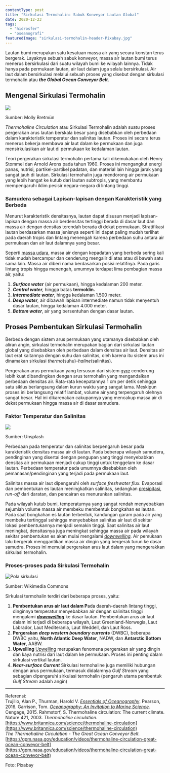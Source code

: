 ```yaml
---
contentType: post
title: "Sirkulasi Termohalin: Sabuk Konveyor Lautan Global"
date: 2020-12-23
tags: 
  - "hidrosfer"
  - "oseanografi"
featuredImage: "sirkulasi-termohalin-header-Pixabay.jpg"
---
```


Lautan bumi merupakan satu kesatuan massa air yang secara konstan terus bergerak. Layaknya sebuah sabuk konveyor, massa air lautan bumi terus menerus bersirkulasi dari suatu wilayah bumi ke wilayah lainnya. Tidak hanya pada permukaan lautan, air laut dalam juga selalu bersirkulasi. Air laut dalam bersirkulasi melalui sebuah proses yang disebut dengan sirkulasi termohalin atau **_the Global Ocean Conveyor Belt_**.

## Mengenal Sirkulasi Termohalin

![](images/uploads/sirkulasi-termohalin-map-Molly-Breitmun-1024x580.png)

Sumber: Molly Bretmün

_Thermohaline Circulation_ atau Sirkulasi Termohalin adalah suatu proses pergerakan arus lautan berskala besar yang disebabkan oleh perbedaan dalam karakteristik temperatur dan salinitas lautan. Proses ini secara terus menerus bekerja membawa air laut dalam ke permukaan dan juga mensirkulasikan air laut di permukaan ke kedalaman lautan.

Teori pergerakan sirkulasi termohalin pertama kali dikemukakan oleh Henry Stommel dan Arnold Arons pada tahun 1960. Proses ini mengangkut energi panas, nutrisi, partikel-partikel padatan, dan material lain hingga jarak yang sangat jauh di lautan. Sirkulasi termohalin juga mendorong air permukaan yang lebih hangat ke kutub dari lautan subtropis, yang membantu mempengaruhi iklim pesisir negara-negara di lintang tinggi.

### Samudera sebagai Lapisan-lapisan dengan Karakteristik yang Berbeda

Menurut karakteristik densitasnya, lautan dapat disusun menjadi lapisan-lapisan dengan massa air berdensitas tertinggi berada di dasar laut dan massa air dengan densitas terendah berada di dekat permukaan. Stratifikasi lautan berdasarkan massa jenisnya seperti ini dapat paling mudah terlihat pada daerah tropis dan lintang menengah karena perbedaan suhu antara air permukaan dan air laut dalamnya yang besar.

Seperti [massa udara](https://supergeografi.com/atmosfer/massa-udara/), massa air dengan kepadatan yang berbeda sering kali tidak mudah bercampur dan cenderung mengalir di atas atau di bawah satu sama lain. Massa air diberi nama berdasarkan posisi relatifnya. Pada garis lintang tropis hingga menengah, umumnya terdapat lima pembagian massa air, yaitu:

1. **_Surface water_** (air permukaan), hingga kedalaman 200 meter.
2. _**Central water**,_ hingga batas **termoklin.**
3. **_Intermediate water_**, hingga kedalaman 1.500 meter.
4. _**Deep water**,_ air dibawah lapisan intermediate namun tidak menyentuh dasar lautan, hingga kedalaman 4.000 meter.
5. **_Bottom water_**, air yang bersentuhan dengan dasar lautan.

## Proses Pembentukan Sirkulasi Termohalin

Berbeda dengan sistem arus permukaan yang utamanya disebabkan oleh aliran angin, sirkulasi termohalin merupakan bagian dari sirkulasi lautan global yang disebabkan oleh perbedaan dalam densitas air laut. Densitas air laut erat kaitannya dengan suhu dan salinitas, oleh karena itu sistem arus ini dinamakan sirkulasi _thermo_(suhu)-_haline_(salinitas).

Pergerakan arus permukaan yang tersusun dari sistem [gyre](https://supergeografi.com/hidrosfer/gyre/) cenderung lebih kuat dibandingkan dengan arus termohalin yang mengandalkan perbedaan densitas air. Rata-rata kecepatannya 1 cm per detik sehingga satu siklus berlangsung dalam kurun waktu yang sangat lama. Meskipun proses ini berlangsung relatif lambat, volume air yang terpengaruh olehnya sangat besar. Hal ini dikarenakan cakupannya yang mencakup massa air di dekat permukaan hingga massa air di dasar samudera.

### Faktor Temperatur dan Salinitas

![](images/uploads/sirkulasi-termohalin-melting-ice-Unsplash-1024x768.jpg)

Sumber: Unsplash

Perbedaan pada temperatur dan salinitas berpengaruh besar pada karakteristik densitas massa air di lautan. Pada beberapa wilayah samudera, pendinginan yang disertai dengan pengupan yang tinggi menyebabkan densitas air permukaan menjadi cukup tinggi untuk tenggelam ke dasar lautan. Perbedaan temperatur pada umumnya disebabkan oleh pemanasan/pendinginan yang terjadi pada permukaan laut.

Salinitas massa air laut dipengaruhi oleh _surface freshwater flux._ Evaporasi dan pembentukan es lautan meningkatkan salinitas, sedangkan [presipitasi](https://supergeografi.com/atmosfer/presipitasi/), _run-off_ dari daratan, dan pencairan es menurunkan salinitas.

Pada wilayah kutub bumi, temperaturnya yang sangat rendah menyebabkan sejumlah volume massa air membeku membentuk bongkahan es lautan. Pada saat bongkahan es lautan terbentuk, kandungan garam pada air yang membeku tertinggal sehingga menyebabkan salinitas air laut di sekitar lokasi pembentukannya menjadi semakin tinggi. Saat salinitas air laut meningkat, densitasnya juga meningkat sehingga massa air pada wilayah sekitar pembentukan es akan mulai mengalami _[downwelling](https://supergeografi.com/hidrosfer/upwelling/#Downwelling)._ Air pemukaan lalu bergerak menggantikan massa air dingin yang bergerak turun ke dasar samudra. Proses ini memulai pergerakan arus laut dalam yang mengerakkan sirkulasi termohalin.

### Proses-proses pada Sirkulasi Termohalin

![Pola sirkulasi](images/uploads/sirkulasi-termohalin-movement-Wikimedia.png)

Sumber: Wikimedia Commons

Sirkulasi termohalin terdiri dari beberapa proses, yaitu:

1. **Pembentukan arus air laut dalam P**ada daerah-daerah lintang tinggi, dinginnya temperatur menyebabkan air dengan salinitas tinggi mengalami **_[downwelling](https://supergeografi.com/hidrosfer/upwelling/#Downwelling)_** ke dasar lautan. Pembentukan arus air laut dalam ini terjadi di beberapa wilayah, Laut Greenland-Norwegia, Laut Labrador, Laut Mediterania, Laut Weddell, dan Laut Ross.
2. **Pergerakan** **_deep western boundary currents_** (DWBC), beberapa DWBC yaitu, **North Atlantic Deep Water**, NADW, dan **Antarctic Bottom Water**, AABW.
3. **Upwelling** [Upwelling](https://supergeografi.com/hidrosfer/upwelling/) merupakan fenomena pergerakan air yang dingin dan kaya nutrisi dari laut dalam ke permukaan. Proses ini penting dalam sirkulasi vertikal lautan.
4. **_Near-surface Current_** Sirkulasi termohaline juga memiliki hubungan dengan arus permukaan, termasuk didalamnya _Gulf Stream_ yang sebagian dipengaruhi sirkulasi termohalin (pengaruh utama pembentuk _Gulf Stream_ adalah angin)

* * *

Referensi:  
Trujillo, Alan P., Thurman, Harold V. _[Essentials of Oceanography](https://amzn.to/39YITZ8)_. Pearson, 2016. 
Garrison, Tom. _[Oceanography: An Invitation to Marine Science](https://amzn.to/3ii6Tcq)._ Cengage, 2015. 
Rahmstorf, S. Thermohaline circulation: The current climate. Nature 421, 2003. 
_Thermohaline circulation._ [https://www.britannica.com/science/thermohaline-circulation](https://www.britannica.com/science/thermohaline-circulation)  
_The Thermohaline Circulation - The Great Ocean Conveyor Belt._ [https://gpm.nasa.gov/education/videos/thermohaline-circulation-great-ocean-conveyor-belt](https://gpm.nasa.gov/education/videos/thermohaline-circulation-great-ocean-conveyor-belt)

Foto: Pixabay
